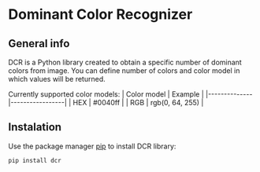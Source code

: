 # Dominant Color Recognizer



## General info
DCR is a Python library created to obtain a specific number of dominant colors from image.
You can define number of colors and color model in which values will be returned.

Currently supported color models:
| Color model  | Example         |
|--------------|-----------------|
|    HEX       | #0040ff         |
|    RGB       | rgb(0, 64, 255) |


## Instalation

Use the package manager [pip](https://pip.pypa.io/en/stable/getting-started/) to install DCR library:
```commandline
pip install dcr
```
